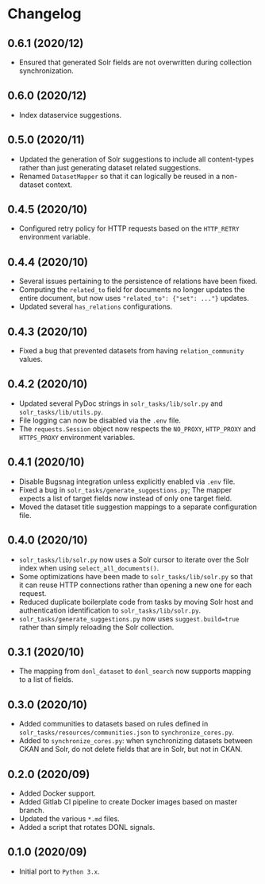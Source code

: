 # Changelog

## 0.6.1 (2020/12)

- Ensured that generated Solr fields are not overwritten during collection synchronization.

## 0.6.0 (2020/12)

- Index dataservice suggestions.

## 0.5.0 (2020/11)

- Updated the generation of Solr suggestions to include all content-types rather than just generating dataset related suggestions.
- Renamed `DatasetMapper` so that it can logically be reused in a non-dataset context.

## 0.4.5 (2020/10)

- Configured retry policy for HTTP requests based on the `HTTP_RETRY` environment variable.

## 0.4.4 (2020/10)

- Several issues pertaining to the persistence of relations have been fixed.
- Computing the `related_to` field for documents no longer updates the entire document, but now uses ```"related_to": {"set": ..."}``` updates.
- Updated several `has_relations` configurations.

## 0.4.3 (2020/10)
- Fixed a bug that prevented datasets from having `relation_community` values.

## 0.4.2 (2020/10)

- Updated several PyDoc strings in `solr_tasks/lib/solr.py` and `solr_tasks/lib/utils.py`.
- File logging can now be disabled via the `.env` file.
- The `requests.Session` object now respects the `NO_PROXY`, `HTTP_PROXY` and `HTTPS_PROXY` environment variables.

## 0.4.1 (2020/10)

- Disable Bugsnag integration unless explicitly enabled via `.env` file.
- Fixed a bug in `solr_tasks/generate_suggestions.py`; The mapper expects a list of target fields now instead of only one target field.
- Moved the dataset title suggestion mappings to a separate configuration file.

## 0.4.0 (2020/10)

- `solr_tasks/lib/solr.py` now uses a Solr cursor to iterate over the Solr index when using `select_all_documents()`.
- Some optimizations have been made to `solr_tasks/lib/solr.py` so that it can reuse HTTP connections rather than opening a new one for each request.
- Reduced duplicate boilerplate code from tasks by moving Solr host and authentication identification to `solr_tasks/lib/solr.py`.
- `solr_tasks/generate_suggestions.py` now uses `suggest.build=true` rather than simply reloading the Solr collection.

## 0.3.1 (2020/10)

- The mapping from `donl_dataset` to `donl_search` now supports mapping to a list of fields.

## 0.3.0 (2020/10)

- Added communities to datasets based on rules defined in `solr_tasks/resources/communities.json` to `synchronize_cores.py`.
- Added to `synchronize_cores.py`: when synchronizing datasets between CKAN and Solr, do not delete fields that are in Solr, but not in CKAN.

## 0.2.0 (2020/09)

- Added Docker support.
- Added Gitlab CI pipeline to create Docker images based on master branch.
- Updated the various `*.md` files.
- Added a script that rotates DONL signals.

## 0.1.0 (2020/09)

- Initial port to `Python 3.x`.
